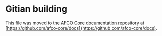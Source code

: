 Gitian building
================

This file was moved to [the AFCO Core documentation repository](https://github.com/afco-core/docs/blob/master/gitian-building.md) at [https://github.com/afco-core/docs](https://github.com/afco-core/docs).

